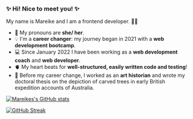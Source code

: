 ### ✨ Hi! Nice to meet you! ✨

My name is Mareike and I am a frontend developer. 👩‍💻
- 👑 My pronouns are **she/ her**.
- 💡 I'm a **career changer**: my journey began in 2021 with a **web development bootcamp**.
- 💻 Since January 2022 I have been working as a **web development coach** and **web developer**.
- 🫀 My heart beats for **well-structured, easily written code and testing**!
- 🎨 Before my career change, I worked as an **art historian** and wrote my doctoral thesis on the depiction of carved trees in early British expedition accounts of Australia.

<a href="https://github.com/anuraghazra/github-readme-stats"><img src="https://github-readme-stats.vercel.app/api?username=mbosselmann" alt="Mareikes's GitHub stats"></a>

<a href="[https://skillicons.dev](https://git.io/streak-stats)"><img src="https://streak-stats.demolab.com?user=mbosselmann&date_format=j%20M%5B%20Y%5D&card_width=600" alt="GitHub Streak"></a>

